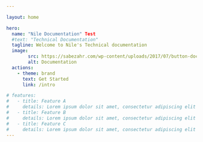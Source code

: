 ```yaml
---

layout: home

hero:
  name: "Nile Documentation" Test
  #text: "Technical Documentation"
  tagline: Welcome to Nile's Technical documentation
  image:
        src: https://sabezahr.com/wp-content/uploads/2017/07/button-documentation.jpg
        alt: Documentation
  actions:
    - theme: brand
      text: Get Started
      link: /intro

# features:
#   - title: Feature A
#     details: Lorem ipsum dolor sit amet, consectetur adipiscing elit
#   - title: Feature B
#     details: Lorem ipsum dolor sit amet, consectetur adipiscing elit
#   - title: Feature C
#     details: Lorem ipsum dolor sit amet, consectetur adipiscing elit
---
```


